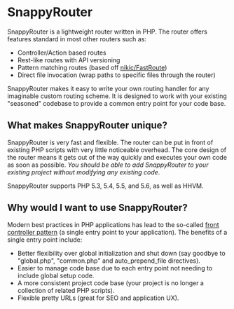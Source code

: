 # SnappyRouter

SnappyRouter is a lightweight router written in PHP. The router offers features
standard in most other routers such as:

- Controller/Action based routes
- Rest-like routes with API versioning
- Pattern matching routes (based off [nikic/FastRoute](https://github.com/nikic/FastRoute))
- Direct file invocation (wrap paths to specific files through the router)

SnappyRouter makes it easy to write your own routing handler for any imaginable
custom routing scheme. It is designed to work with your existing "seasoned"
codebase to provide a common entry point for your code base.

## What makes SnappyRouter unique?

SnappyRouter is very fast and flexible. The router can be put in front of
existing PHP scripts with very little noticeable overhead. The core design of
the router means it gets out of the way quickly and executes your own code as
soon as possible. *You should be able to add SnappyRouter to your existing
project without modifying any existing code*.

SnappyRouter supports PHP 5.3, 5.4, 5.5, and 5.6, as well as HHVM.

## Why would I want to use SnappyRouter?

Modern best practices in PHP applications has lead to the so-called
[front controller pattern](https://en.wikipedia.org/wiki/Front_Controller_pattern)
(a single entry point to your application). The benefits of a single entry
point include:

- Better flexibility over global initialization and shut down (say goodbye to
    "global.php", "common.php" and auto_prepend_file directives).
- Easier to manage code base due to each entry point not needing to include
    global setup code.
- A more consistent project code base (your project is no longer a collection
    of related PHP scripts).
- Flexible pretty URLs (great for SEO and application UX).
